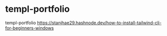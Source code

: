 # templ-portfolio
templ-portfolio
https://stanjhae29.hashnode.dev/how-to-install-tailwind-cli-for-beginners-windows